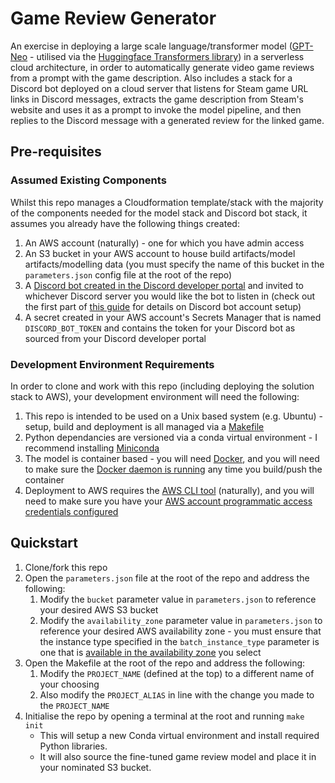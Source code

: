 # Game Review Generator

An exercise in deploying a large scale language/transformer model ([GPT-Neo](https://github.com/EleutherAI/gpt-neo) - utilised via the [Huggingface Transformers library](https://huggingface.co/transformers/)) in a serverless cloud architecture, in order to automatically generate video game reviews from a prompt with the game description.  Also includes a stack for a Discord bot deployed on a cloud server that listens for Steam game URL links in Discord messages, extracts the game description from Steam's website and uses it as a prompt to invoke the model pipeline, and then replies to the Discord message with a generated review for the linked game.

## **Pre-requisites**

### **Assumed Existing Components**

Whilst this repo manages a Cloudformation template/stack with the majority of the components needed for the model stack and Discord bot stack, it assumes you already have the following things created:

1. An AWS account (naturally) - one for which you have admin access
2. An S3 bucket in your AWS account to house build artifacts/model artifacts/modelling data (you must specify the name of this bucket in the `parameters.json` config file at the root of the repo)
3. A [Discord bot created in the Discord developer portal](https://discord.com/developers/applications) and invited to whichever Discord server you would like the bot to listen in (check out the first part of [this guide](https://www.freecodecamp.org/news/create-a-discord-bot-with-python/) for details on Discord bot account setup)
4. A secret created in your AWS account's Secrets Manager that is named `DISCORD_BOT_TOKEN` and contains the token for your Discord bot as sourced from your Discord developer portal

### **Development Environment Requirements**

In order to clone and work with this repo (including deploying the solution stack to AWS), your development environment will need the following:

1. This repo is intended to be used on a Unix based system (e.g. Ubuntu) - setup, build and deployment is all managed via a [Makefile](https://opensource.com/article/18/8/what-how-makefile)
2. Python dependancies are versioned via a conda virtual environment - I recommend installing [Miniconda](https://docs.conda.io/en/latest/miniconda.html)
3. The model is container based - you will need [Docker](https://docs.docker.com/engine/install/), and you will need to make sure the [Docker daemon is running](https://docs.docker.com/config/daemon/) any time you build/push the container
4. Deployment to AWS requires the [AWS CLI tool](https://docs.aws.amazon.com/cli/latest/userguide/install-cliv2-linux.html) (naturally), and you will need to make sure you have your [AWS account programmatic access credentials configured](https://docs.aws.amazon.com/cli/latest/userguide/cli-configure-files.html)

## **Quickstart**

1. Clone/fork this repo
2. Open the `parameters.json` file at the root of the repo and address the following:
    1. Modify the `bucket` parameter value in `parameters.json` to reference your desired AWS S3 bucket
    2. Modify the `availability_zone` parameter value in `parameters.json` to reference your desired AWS availability zone - you must ensure that the instance type specified in the `batch_instance_type` parameter is one that is [available in the availability zone](https://docs.aws.amazon.com/AWSEC2/latest/UserGuide/instance-discovery.html) you select
3. Open the Makefile at the root of the repo and address the following:
    1. Modify the `PROJECT_NAME` (defined at the top) to a different name of your choosing
    2. Also modify the `PROJECT_ALIAS` in line with the change you made to the `PROJECT_NAME`
4. Initialise the repo by opening a terminal at the root and running `make init`
    * This will setup a new Conda virtual environment and install required Python libraries.
    * It will also source the fine-tuned game review model and place it in your nominated S3 bucket.
